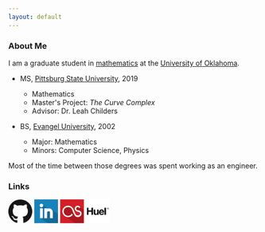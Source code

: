 ```yaml
---
layout: default
---
```


### About Me

I am a graduate student in [mathematics](http://math.ou.edu/) at the [University of Oklahoma](http://www.ou.edu/).

- MS, [Pittsburg State University](https://pittstate.edu/), 2019
    * Mathematics
    * Master's Project: _The Curve Complex_
    * Advisor: Dr. Leah Childers
    
- BS, [Evangel University](https://www.evangel.edu/), 2002
    * Major: Mathematics
    * Minors: Computer Science, Physics
    
Most of the time between those degrees was spent working as an engineer.

### Links

<a href="https://github.com/jebeyer"><img src="./assets/GitHub-Mark-120px-plus.png" alt="GitHub" width="48"/></a>
<a href="https://www.linkedin.com/in/james-beyer-72558767"><img src="./assets/linkedin-icon-512.png" alt="LinkedIn" width="48"/></a>
<a href="https://www.last.fm/user/blahquaker"><img src="./assets/lastfm-icon-512.png" alt="Last.fm" width="48"/></a>
<a href="https://huel.mention-me.com/m/ol/hv6zg-james-beyer"><img src="./assets/huel-icon-225.png" alt="Huel" width="48"/></a>
